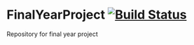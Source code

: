 # FinalYearProject [![Build Status](https://dev.azure.com/jamieeverett0462/PRCO304-Upvent/_apis/build/status/jreverett.FinalYearProject?branchName=master)](https://dev.azure.com/jamieeverett0462/PRCO304-Upvent/_build/latest?definitionId=6&branchName=master)
Repository for final year project
